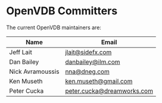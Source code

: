 <!-- SPDX-License-Identifier: CC-BY-4.0 -->
<!-- Copyright Contributors to the ODPi Egeria project. -->

# OpenVDB Committers

The current OpenVDB maintainers are:


| Name           | Email |
| -------------- | -----------------
| Jeff Lait | jlait@sidefx.com
| Dan Bailey | danbailey@ilm.com
| Nick Avramoussis | nna@dneg.com
| Ken Museth | ken.museth@gmail.com
| Peter Cucka | peter.cucka@dreamworks.com
